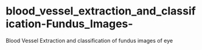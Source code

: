 # blood_vessel_extraction_and_classification-Fundus_Images-
Blood Vessel Extraction and classification of fundus images of eye
